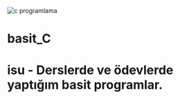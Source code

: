 ![c programlama](https://pisilog.com/wp-content/uploads/2019/02/c-programming-cover.png)
# basit_C
# isu - Derslerde ve ödevlerde yaptığım basit programlar.
